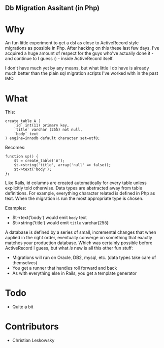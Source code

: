 Db Migration Assitant (in Php)
------------------------------

Why
===

An fun little experiment to get a dsl as close to ActiveRecord style migrations as possible in Php. After hacking on this these last few days, I've acquired a huge amount of respect for the guys who've actually done it - and continue to I guess :) - inside ActiveRecord itself.

I don't have much yet by any means, but what little I do have is already much better than the plain sql migration scripts I've worked with in the past IMO.

What
====

This:

	create table A (
		`id` int(11) primary key,
		`title` varchar (255) not null,
		`body` text
	) engine=innodb default character set=utf8;

Becomes:

	function up() {
		$t = create_table('A');
		$t->string('title', array('null' => false));
		$t->text('body');
	};

Like Rails, id columns are created automatically for every table unless explicitly told otherwise. Data types are abstracted away from table definitions. For example, everything character related is defined in Php as text. When the migration is run the most appropriate type is chosen. 

Examples:

-	$t->text('body') would emit `body` text
-	$t->string('title') would emit `title` varchar(255)

A database is defined by a series of small, incremental changes that when applied in the right order, eventually converge on something that exactly matches your production database. Which was certainly possible before ActiveRecord I guess, but what _is_ new is all this other fun stuff: 

-	Migrations will run on Oracle, DB2, mysql, etc. (data types take care of themselves)
-	You get a runner that handles roll forward and back
-	As with everything else in Rails, you get a template generator

Todo
====

-	Quite a bit

Contributors
============

-	Christian Leskowsky

